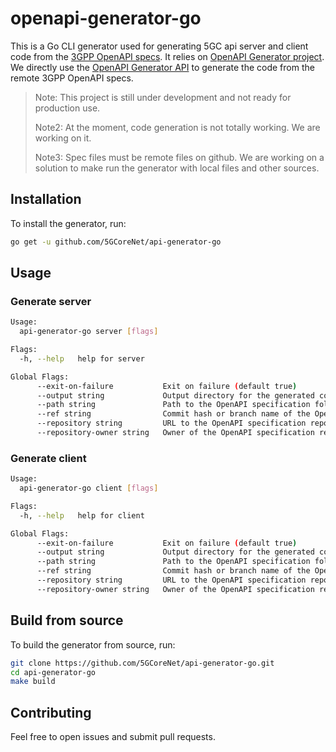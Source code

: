 # openapi-generator-go

This is a Go CLI generator used for generating 5GC api server and client code from the [3GPP OpenAPI specs](https://github.com/jdegre/5GC_APIs). 
It relies on [OpenAPI Generator project](https://openapi-generator.tech/).
We directly use the [OpenAPI Generator API](https://api.openapi-generator.tech) to generate the code from the remote 3GPP OpenAPI specs.

> Note: This project is still under development and not ready for production use.
> 
> Note2: At the moment, code generation is not totally working. We are working on it.
> 
> Note3: Spec files must be remote files on github. We are working on a solution to make run the generator with local files and other sources.


## Installation

To install the generator, run:

```bash
go get -u github.com/5GCoreNet/api-generator-go
```

## Usage

### Generate server

```bash
Usage:
  api-generator-go server [flags]

Flags:
  -h, --help   help for server

Global Flags:
      --exit-on-failure           Exit on failure (default true)
      --output string             Output directory for the generated code
      --path string               Path to the OpenAPI specification folder under the repository (default ".")
      --ref string                Commit hash or branch name of the OpenAPI specification repository (default "Rel-18")
      --repository string         URL to the OpenAPI specification repository (default "5GC_APIs")
      --repository-owner string   Owner of the OpenAPI specification repository (default "jdegre")
```

### Generate client

```bash
Usage:
  api-generator-go client [flags]

Flags:
  -h, --help   help for client

Global Flags:
      --exit-on-failure           Exit on failure (default true)
      --output string             Output directory for the generated code
      --path string               Path to the OpenAPI specification folder under the repository (default ".")
      --ref string                Commit hash or branch name of the OpenAPI specification repository (default "Rel-18")
      --repository string         URL to the OpenAPI specification repository (default "5GC_APIs")
      --repository-owner string   Owner of the OpenAPI specification repository (default "jdegre")
```

## Build from source

To build the generator from source, run:

```bash
git clone https://github.com/5GCoreNet/api-generator-go.git
cd api-generator-go
make build
```

## Contributing
Feel free to open issues and submit pull requests.